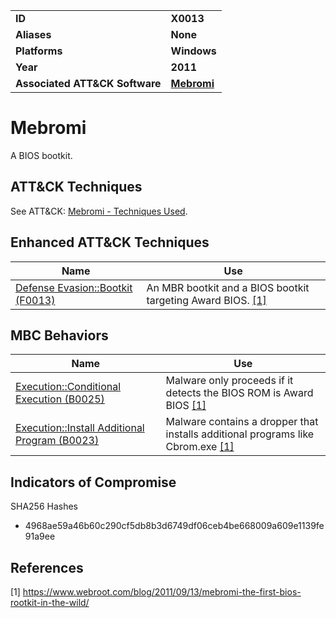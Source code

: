 
<table>
<tr>
<td><b>ID</b></td>
<td><b>X0013</b></td>
</tr>
<tr>
<td><b>Aliases</b></td>
<td><b>None</b></td>
</tr>
<tr>
<td><b>Platforms</b></td>
<td><b>Windows</b></td>
</tr>
<tr>
<td><b>Year</b></td>
<td><b>2011</b></td>
</tr>
<tr>
<td><b>Associated ATT&CK Software</b></td>
<td><b><a href="https://attack.mitre.org/software/S0001/">Mebromi</a></b></td>
</tr>
</table>


# Mebromi

A BIOS bootkit.


## ATT&CK Techniques

See ATT&CK: [Mebromi - Techniques Used](https://attack.mitre.org/software/S0001/).

## Enhanced ATT&CK Techniques

|Name|Use|
|---|---|
|[Defense Evasion::Bootkit (F0013)](../defense-evasion/bootkit.md)|An MBR bootkit and a BIOS bootkit targeting Award BIOS. [[1]](#1)|

## MBC Behaviors

|Name|Use|
|---|---|
|[Execution::Conditional Execution (B0025)](../execution/conditional-execution.md)|Malware only proceeds if it detects the BIOS ROM is Award BIOS [[1]](#1)|
|[Execution::Install Additional Program (B0023)](../execution/install-additional-program.md)|Malware contains a dropper that installs additional programs like Cbrom.exe [[1]](#1)|

## Indicators of Compromise

SHA256 Hashes
- 4968ae59a46b60c290cf5db8b3d6749df06ceb4be668009a609e1139fe91a9ee

## References

<a name="1">[1]</a> https://www.webroot.com/blog/2011/09/13/mebromi-the-first-bios-rootkit-in-the-wild/
